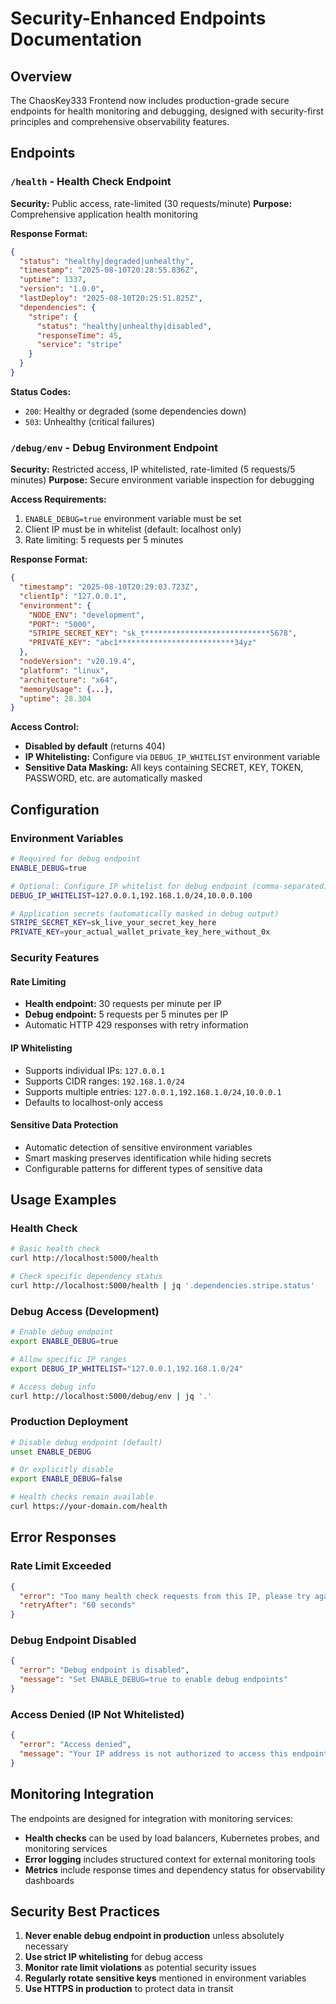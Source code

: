 # Security-Enhanced Endpoints Documentation

## Overview
The ChaosKey333 Frontend now includes production-grade secure endpoints for health monitoring and debugging, designed with security-first principles and comprehensive observability features.

## Endpoints

### `/health` - Health Check Endpoint

**Security:** Public access, rate-limited (30 requests/minute)
**Purpose:** Comprehensive application health monitoring

**Response Format:**
```json
{
  "status": "healthy|degraded|unhealthy",
  "timestamp": "2025-08-10T20:28:55.836Z", 
  "uptime": 1337,
  "version": "1.0.0",
  "lastDeploy": "2025-08-10T20:25:51.825Z",
  "dependencies": {
    "stripe": {
      "status": "healthy|unhealthy|disabled",
      "responseTime": 45,
      "service": "stripe"
    }
  }
}
```

**Status Codes:**
- `200`: Healthy or degraded (some dependencies down)
- `503`: Unhealthy (critical failures)

### `/debug/env` - Debug Environment Endpoint

**Security:** Restricted access, IP whitelisted, rate-limited (5 requests/5 minutes)
**Purpose:** Secure environment variable inspection for debugging

**Access Requirements:**
1. `ENABLE_DEBUG=true` environment variable must be set
2. Client IP must be in whitelist (default: localhost only)
3. Rate limiting: 5 requests per 5 minutes

**Response Format:**
```json
{
  "timestamp": "2025-08-10T20:29:03.723Z",
  "clientIp": "127.0.0.1", 
  "environment": {
    "NODE_ENV": "development",
    "PORT": "5000",
    "STRIPE_SECRET_KEY": "sk_t****************************5678",
    "PRIVATE_KEY": "abc1**************************34yz"
  },
  "nodeVersion": "v20.19.4",
  "platform": "linux",
  "architecture": "x64",
  "memoryUsage": {...},
  "uptime": 28.304
}
```

**Access Control:**
- **Disabled by default** (returns 404)
- **IP Whitelisting:** Configure via `DEBUG_IP_WHITELIST` environment variable
- **Sensitive Data Masking:** All keys containing SECRET, KEY, TOKEN, PASSWORD, etc. are automatically masked

## Configuration

### Environment Variables

```bash
# Required for debug endpoint
ENABLE_DEBUG=true

# Optional: Configure IP whitelist for debug endpoint (comma-separated)
DEBUG_IP_WHITELIST=127.0.0.1,192.168.1.0/24,10.0.0.100

# Application secrets (automatically masked in debug output)
STRIPE_SECRET_KEY=sk_live_your_secret_key_here
PRIVATE_KEY=your_actual_wallet_private_key_here_without_0x
```

### Security Features

#### Rate Limiting
- **Health endpoint:** 30 requests per minute per IP
- **Debug endpoint:** 5 requests per 5 minutes per IP
- Automatic HTTP 429 responses with retry information

#### IP Whitelisting
- Supports individual IPs: `127.0.0.1`
- Supports CIDR ranges: `192.168.1.0/24`
- Supports multiple entries: `127.0.0.1,192.168.1.0/24,10.0.0.1`
- Defaults to localhost-only access

#### Sensitive Data Protection
- Automatic detection of sensitive environment variables
- Smart masking preserves identification while hiding secrets
- Configurable patterns for different types of sensitive data

## Usage Examples

### Health Check
```bash
# Basic health check
curl http://localhost:5000/health

# Check specific dependency status
curl http://localhost:5000/health | jq '.dependencies.stripe.status'
```

### Debug Access (Development)
```bash
# Enable debug endpoint
export ENABLE_DEBUG=true

# Allow specific IP ranges
export DEBUG_IP_WHITELIST="127.0.0.1,192.168.1.0/24"

# Access debug info
curl http://localhost:5000/debug/env | jq '.'
```

### Production Deployment
```bash
# Disable debug endpoint (default)
unset ENABLE_DEBUG

# Or explicitly disable
export ENABLE_DEBUG=false

# Health checks remain available
curl https://your-domain.com/health
```

## Error Responses

### Rate Limit Exceeded
```json
{
  "error": "Too many health check requests from this IP, please try again later.",
  "retryAfter": "60 seconds"
}
```

### Debug Endpoint Disabled
```json
{
  "error": "Debug endpoint is disabled", 
  "message": "Set ENABLE_DEBUG=true to enable debug endpoints"
}
```

### Access Denied (IP Not Whitelisted)
```json
{
  "error": "Access denied",
  "message": "Your IP address is not authorized to access this endpoint"
}
```

## Monitoring Integration

The endpoints are designed for integration with monitoring services:

- **Health checks** can be used by load balancers, Kubernetes probes, and monitoring services
- **Error logging** includes structured context for external monitoring tools
- **Metrics** include response times and dependency status for observability dashboards

## Security Best Practices

1. **Never enable debug endpoint in production** unless absolutely necessary
2. **Use strict IP whitelisting** for debug access
3. **Monitor rate limit violations** as potential security issues
4. **Regularly rotate sensitive keys** mentioned in environment variables
5. **Use HTTPS in production** to protect data in transit